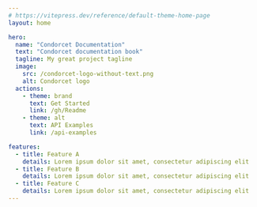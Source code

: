```yaml
---
# https://vitepress.dev/reference/default-theme-home-page
layout: home

hero:
  name: "Condorcet Documentation"
  text: "Condorcet documentation book"
  tagline: My great project tagline
  image:
    src: /condorcet-logo-without-text.png
    alt: Condorcet logo
  actions:
    - theme: brand
      text: Get Started
      link: /gh/Readme
    - theme: alt
      text: API Examples
      link: /api-examples

features:
  - title: Feature A
    details: Lorem ipsum dolor sit amet, consectetur adipiscing elit
  - title: Feature B
    details: Lorem ipsum dolor sit amet, consectetur adipiscing elit
  - title: Feature C
    details: Lorem ipsum dolor sit amet, consectetur adipiscing elit
---
```

